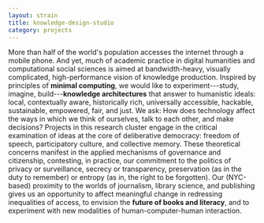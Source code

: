 ```yaml
---
layout: strain
title: knowledge-design-studio
category: projects
---
```


<!-- A 75-100 word paragraph describing the motivation behind these projects -->

More than half of the world's population accesses the internet through a
mobile phone. And yet, much of academic practice in digital humanities and
computational social sciences is aimed at bandwidth-heavy, visually
complicated, high-performance vision of knowledge production. Inspired by
principles of **minimal computing**, we would like to experiment---study,
imagine, build---**knowledge architectures** that answer to humanistic ideals:
local, contextually aware, historically rich, universally accessible,
hackable, sustainable, empowered, fair, and just. We ask: How does technology
affect the ways in which we think of ourselves, talk to each other, and make
decisions? Projects in this research cluster engage in the critical
examination of ideas at the core of deliberative democracy: freedom of speech,
participatory culture, and collective memory. These theoretical concerns
manifest in the applied mechanisms of governance and citizenship, contesting,
in practice, our commitment to the politics of privacy or surveillance,
secrecy or transparency, preservation (as in the duty to remember) or entropy
(as in, the right to be forgotten). Our (NYC-based) proximity to the worlds of
journalism, library science, and publishing gives us an opportunity to affect
meaningful change in redressing inequalities of access, to envision the
**future of books and literacy**, and to experiment with new modalities of
human-computer-human interaction.

